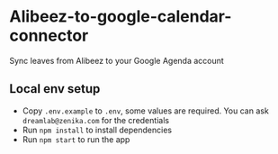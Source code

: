 # Alibeez-to-google-calendar-connector

Sync leaves from Alibeez to your Google Agenda account

## Local env setup

 - Copy `.env.example` to `.env`, some values are required. You can ask `dreamlab@zenika.com` for the credentials
 - Run `npm install` to install dependencies
 - Run `npm start` to run the app
